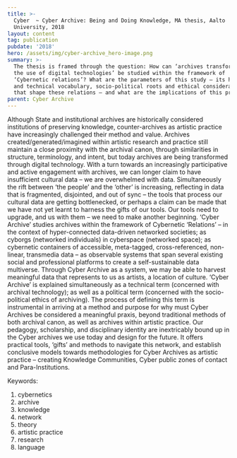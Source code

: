 ```yaml
---
title: >-
  Cyber  ~ Cyber Archive: Being and Doing Knowledge, MA thesis, Aalto
  University, 2018
layout: content
tag: publication
pubdate: '2018'
hero: /assets/img/cyber-archive_hero-image.png
summary: >-
  The thesis is framed through the question: How can ‘archives transformed by
  the use of digital technologies’ be studied within the framework of
  ‘Cybernetic relations’? What are the parameters of this study – its historic
  and technical vocabulary, socio-political roots and ethical considerations
  that shape these relations – and what are the implications of this practice?
parent: Cyber Archive
---
```

Although State and institutional archives are historically considered institutions of preserving knowledge, counter-archives as artistic practice have increasingly challenged their method and value. Archives created/generated/imagined within artistic research and practice still maintain a close proximity with the archival canon, through similarities in structure, terminology, and intent, but today archives are being transformed through digital technology. With a turn towards an increasingly participative and active engagement with archives, we can longer claim to have insufficient cultural data – we are overwhelmed with data. Simultaneously the rift between ‘the people’ and the ‘other’ is increasing, reflecting in data that is fragmented, disjointed, and out of sync – the tools that process our cultural data are getting bottlenecked, or perhaps a claim can be made that we have not yet learnt to harness the gifts of our tools. Our tools need to upgrade, and us with them – we need to make another beginning. ‘Cyber Archive’ studies archives within the framework of Cybernetic ‘Relations’ – in the context of hyper-connected data-driven networked societies; as cyborgs (networked individuals) in cyberspace (networked space); as cybernetic containers of accessible, meta-tagged, cross-referenced, non-linear, transmedia data – as observable systems that span several existing social and professional platforms to create a self-sustainable data multiverse. Through Cyber Archive as a system, we may be able to harvest meaningful data that represents to us as artists, a location of culture. ‘Cyber Archive’ is explained simultaneously as a technical term (concerned with archival technology); as well as a political term (concerned with the socio-political ethics of archiving). The process of defining this term is instrumental in arriving at a method and purpose for why must Cyber Archives be considered a meaningful praxis, beyond traditional methods of both archival canon, as well as archives within artistic practice. Our pedagogy, scholarship, and disciplinary identity are inextricably bound up in the Cyber archives we use today and design for the future. It offers practical tools, ‘gifts’ and methods to navigate this network, and establish conclusive models towards methodologies for Cyber Archives as artistic practice – creating Knowledge Communities, Cyber public zones of contact and Para-Institutions.

Keywords: 	

1. cybernetics
2. archive
3. knowledge
4. network
5. theory
6. artistic practice
7. research
8. language
